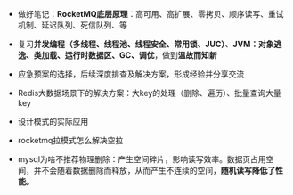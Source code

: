 - 做好笔记：**RocketMQ底层原理**：高可用、高扩展、零拷贝、顺序读写、重试机制、延迟队列、死信队列、等



- 复习**并发编程（多线程、线程池、线程安全、常用锁、JUC）**、**JVM：对象逃逸、类加载、运行时数据区、GC、调优**，做到**温故而知新**



- 应急预案的选择，后续深度排查及解决方案，形成经验并分享交流



- Redis大数据场景下的解决方案：大key的处理（删除、遍历）、批量查询大量key



- 设计模式的实际应用



- rocketmq拉模式怎么解决空拉



- mysql为啥不推荐物理删除：产生空间碎片，影响读写效率。数据页占用空间，并不会随着数据删除而释放，从而产生不连续的空间，**随机读写降低了性能。**